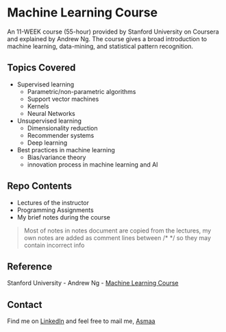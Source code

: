 # Machine Learning Course
An 11-WEEK course (55-hour) provided by Stanford University on Coursera and explained by Andrew Ng. The course gives a broad introduction to machine learning, data-mining, and statistical pattern recognition.

## Topics Covered
* Supervised learning 
   * Parametric/non-parametric algorithms
   * Support vector machines
   * Kernels
   * Neural Networks
* Unsupervised learning
   * Dimensionality reduction
   * Recommender systems
   * Deep learning
* Best practices in machine learning 
   * Bias/variance theory
   * innovation process in machine learning and AI

## Repo Contents
* Lectures of the instructor 
* Programming Assignments
* My brief notes during the course

> Most of notes in notes document are copied from the lectures, my own notes are added as comment lines between /\* \*/ so they may contain incorrect info

## Reference
Stanford University - Andrew Ng - [Machine Learning Course](https://www.coursera.org/learn/machine-learning)

## Contact
Find me on [LinkedIn](https://www.linkedin.com/in/asmaa-mirkhan/) and feel free to mail me, [Asmaa](mailto:asmaamirkhan.am@gmail.com)
